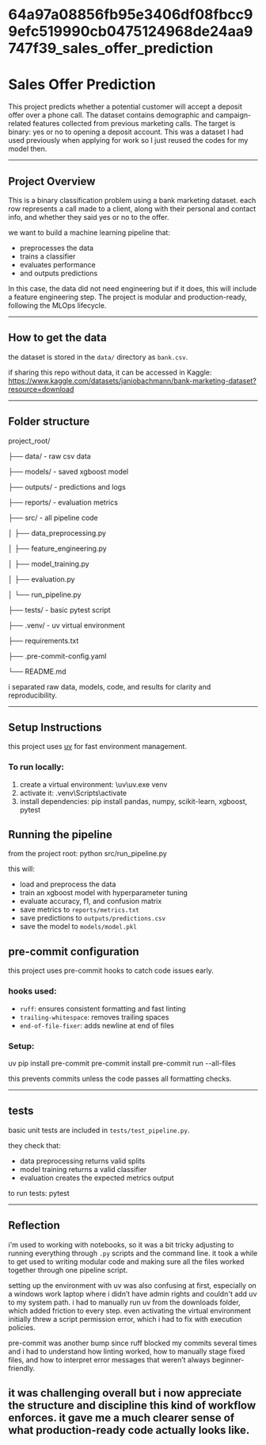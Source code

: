 # 64a97a08856fb95e3406df08fbcc99efc519990cb0475124968de24aa9747f39_sales_offer_prediction
# Sales Offer Prediction

This project predicts whether a potential customer will accept a deposit offer over a phone call. The dataset contains demographic and campaign-related features collected from previous marketing calls. The target is binary: yes or no to opening a deposit account. This was a dataset I had used previously when applying for work so I just reused the codes for my model then.

---

## Project Overview

This is a binary classification problem using a bank marketing dataset. each row represents a call made to a client, along with their personal and contact info, and whether they said yes or no to the offer.

we want to build a machine learning pipeline that:
- preprocesses the data
- trains a classifier
- evaluates performance
- and outputs predictions

In this case, the data did not need engineering but if it does, this will include a feature engineering step. The project is modular and production-ready, following the MLOps lifecycle.

---

## How to get the data

the dataset is stored in the `data/` directory as `bank.csv`.

if sharing this repo without data, it can be accessed in Kaggle: https://www.kaggle.com/datasets/janiobachmann/bank-marketing-dataset?resource=download

---

## Folder structure

project_root/

├── data/ - raw csv data

├── models/ -  saved xgboost model

├── outputs/ - predictions and logs

├── reports/ - evaluation metrics

├── src/ - all pipeline code

│ ├── data_preprocessing.py

│ ├── feature_engineering.py

│ ├── model_training.py

│ ├── evaluation.py

│ └── run_pipeline.py

├── tests/ - basic pytest script

├── .venv/ - uv virtual environment

├── requirements.txt

├── .pre-commit-config.yaml

└── README.md


i separated raw data, models, code, and results for clarity and reproducibility.

---

## Setup Instructions

this project uses [uv](https://astral.sh/blog/uv-intro/) for fast environment management.

### To run locally:

1. create a virtual environment: \uv\uv.exe venv
2. activate it: .venv\Scripts\activate
3. install dependencies: pip install pandas, numpy, scikit-learn, xgboost, pytest

## Running the pipeline

from the project root: python src/run_pipeline.py

this will:
- load and preprocess the data
- train an xgboost model with hyperparameter tuning
- evaluate accuracy, f1, and confusion matrix
- save metrics to `reports/metrics.txt`
- save predictions to `outputs/predictions.csv`
- save the model to `models/model.pkl`

## pre-commit configuration

this project uses pre-commit hooks to catch code issues early.

### hooks used:

- `ruff`: ensures consistent formatting and fast linting
- `trailing-whitespace`: removes trailing spaces
- `end-of-file-fixer`: adds newline at end of files

### Setup:
uv pip install pre-commit
pre-commit install
pre-commit run --all-files

this prevents commits unless the code passes all formatting checks.

---

## tests

basic unit tests are included in `tests/test_pipeline.py`.

they check that:
- data preprocessing returns valid splits
- model training returns a valid classifier
- evaluation creates the expected metrics output

to run tests: pytest

---

## Reflection

i'm used to working with notebooks, so it was a bit tricky adjusting to running everything through `.py` scripts and the command line. it took a while to get used to writing modular code and making sure all the files worked together through one pipeline script.

setting up the environment with uv was also confusing at first, especially on a windows work laptop where i didn’t have admin rights and couldn't add uv to my system path. i had to manually run uv from the downloads folder, which added friction to every step. even activating the virtual environment initially threw a script permission error, which i had to fix with execution policies.

pre-commit was another bump since ruff blocked my commits several times and i had to understand how linting worked, how to manually stage fixed files, and how to interpret error messages that weren’t always beginner-friendly.

it was challenging overall but i now appreciate the structure and discipline this kind of workflow enforces. it gave me a much clearer sense of what production-ready code actually looks like.
---
